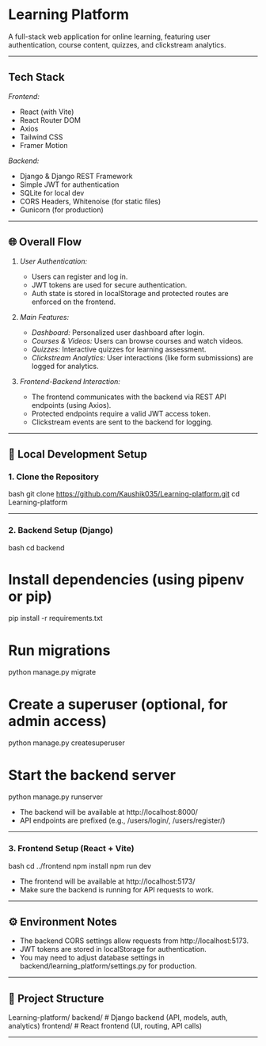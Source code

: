 # Learning Platform

A full-stack web application for online learning, featuring user authentication, course content, quizzes, and clickstream analytics.

---

## Tech Stack

*Frontend:*
- React (with Vite)
- React Router DOM
- Axios
- Tailwind CSS
- Framer Motion

*Backend:*
- Django & Django REST Framework
- Simple JWT for authentication
- SQLite for local dev
- CORS Headers, Whitenoise (for static files)
- Gunicorn (for production)

---

## 🌐 Overall Flow

1. *User Authentication:*  
   - Users can register and log in.  
   - JWT tokens are used for secure authentication.  
   - Auth state is stored in localStorage and protected routes are enforced on the frontend.

2. *Main Features:*  
   - *Dashboard:* Personalized user dashboard after login.
   - *Courses & Videos:* Users can browse courses and watch videos.
   - *Quizzes:* Interactive quizzes for learning assessment.
   - *Clickstream Analytics:* User interactions (like form submissions) are logged for analytics.

3. *Frontend-Backend Interaction:*  
   - The frontend communicates with the backend via REST API endpoints (using Axios).
   - Protected endpoints require a valid JWT access token.
   - Clickstream events are sent to the backend for logging.

---

## 🚀 Local Development Setup

### 1. Clone the Repository

bash
git clone https://github.com/Kaushik035/Learning-platform.git
cd Learning-platform


---

### 2. Backend Setup (Django)

bash
cd backend
# Install dependencies (using pipenv or pip)
pip install -r requirements.txt

# Run migrations
python manage.py migrate

# Create a superuser (optional, for admin access)
python manage.py createsuperuser

# Start the backend server
python manage.py runserver


- The backend will be available at http://localhost:8000/
- API endpoints are prefixed (e.g., /users/login/, /users/register/)

---

### 3. Frontend Setup (React + Vite)

bash
cd ../frontend
npm install
npm run dev


- The frontend will be available at http://localhost:5173/
- Make sure the backend is running for API requests to work.

---

## ⚙ Environment Notes

- The backend CORS settings allow requests from http://localhost:5173.
- JWT tokens are stored in localStorage for authentication.
- You may need to adjust database settings in backend/learning_platform/settings.py for production.

---

## 📁 Project Structure


Learning-platform/
  backend/      # Django backend (API, models, auth, analytics)
  frontend/     # React frontend (UI, routing, API calls)


---